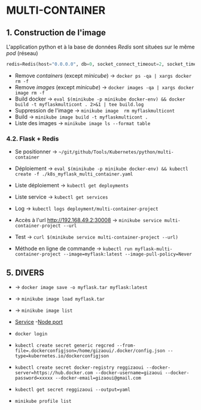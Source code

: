 # MULTI-CONTAINER


## 1. Construction de l'image

L'application python et à la base de données *Redis* sont situées sur le même *pod* (réseau)

```python
redis=Redis(host="0.0.0.0", db=0, socket_connect_timeout=2, socket_timeout=2)
```

- Remove *containers* (except *minicube*) -> `docker ps -qa | xargs docker rm -f`
- Remove *images* (except *minicube*) -> `docker images -qa | xargs docker image rm -f`
- Build docker -> `eval $(minikube -p minikube docker-env) && docker build -t myflaskmulticont . 2>&1 | tee build.log`
- Suppression de l'image -> `minikube image  rm myflaskmulticont`
- Build -> `minikube image build -t myflaskmulticont .`
- Liste des images -> `minikube image ls --format table`

### 4.2. Flask + Redis

- Se positionner -> `~/git/github/Tools/Kubernetes/python/multi-container`
- Déploiement -> `eval $(minikube -p minikube docker-env) && kubectl create -f ./k8s_myflask_multi_container.yaml`
- Liste déploiement -> `kubectl get deployments`
- Liste service -> `kubectl get services`
- Log -> `kubectl logs deployment/multi-container-project` 
- Accès à l'url http://192.168.49.2:30008 -> `minikube service multi-container-project --url` 
- Test -> `curl $(minikube service multi-container-project --url)`

- Méthode en ligne de commande -> `kubectl run myflask-multi-container-project --image=myflask:latest --image-pull-policy=Never`



  
## 5. DIVERS

- -> `docker image save -o myflask.tar myflask:latest`
- -> `minikube image load myflask.tar`
- -> `minikube image list`


- [Service](https://kubernetes.io/docs/concepts/services-networking/service/)
    -[Node port](https://kubernetes.io/docs/concepts/services-networking/service/#type-nodeport)

- `docker login`
- `kubectl create secret generic regcred --from-file=.dockerconfigjson=/home/gizaoui/.docker/config.json --type=kubernetes.io/dockerconfigjson`
- `kubectl create secret docker-registry reggizaoui --docker-server=https://hub.docker.com --docker-username=gizaoui --docker-password=xxxxx --docker-email=gizaoui@gmail.com`
- `kubectl get secret reggizaoui --output=yaml`

- `minikube profile list`

